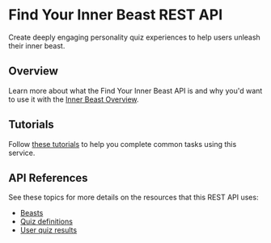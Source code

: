 # Find Your Inner Beast REST API

 Create deeply engaging personality quiz experiences to help users unleash their inner beast.

## Overview

Learn more about what the Find Your Inner Beast API is and why you'd want to use it with the [Inner Beast Overview](./overview/inner-beast-overview.md).

## Tutorials

Follow [these tutorials](./tutorials/tutorials.md) to help you complete common tasks using this service.

## API References

See these topics for more details on the resources that this REST API uses:

* [Beasts](./api/beasts.md)
* [Quiz definitions](./api/quizdefinitions.md)
* [User quiz results](./api/userquizresults.md)